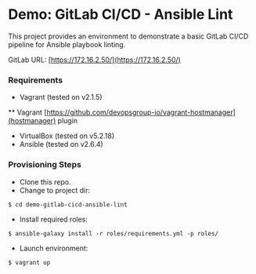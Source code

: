 # Demo: GitLab CI/CD - Ansible Lint
This project provides an environment to demonstrate a basic GitLab CI/CD pipeline for Ansible playbook linting.

GitLab URL: [https://172.16.2.50/](https://172.16.2.50/)

### Requirements
* Vagrant (tested on v2.1.5)

** Vagrant [https://github.com/devopsgroup-io/vagrant-hostmanager](hostmanager) plugin
* VirtualBox (tested on v5.2.18)
* Ansible (tested on v2.6.4)

### Provisioning Steps
* Clone this repo.
* Change to project dir:

```
$ cd demo-gitlab-cicd-ansible-lint
```

* Install required roles:

```
$ ansible-galaxy install -r roles/requirements.yml -p roles/
```

* Launch environment:

```
$ vagrant up
```
